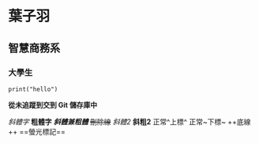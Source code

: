 # 葉子羽
## 智慧商務系
### 大學生

```python=
print("hello")
```
**從未追蹤到交到 Git 儲存庫中**

*斜體字*
**粗體字**
***斜體兼粗體***
~~刪除線~~
_斜體2_
__斜粗2__
正常^上標^
正常~下標~
++底線++
==螢光標記==